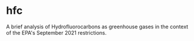 # hfc
A brief analysis of Hydrofluorocarbons as greenhouse gases in the context of the EPA's September 2021 restrictions.
